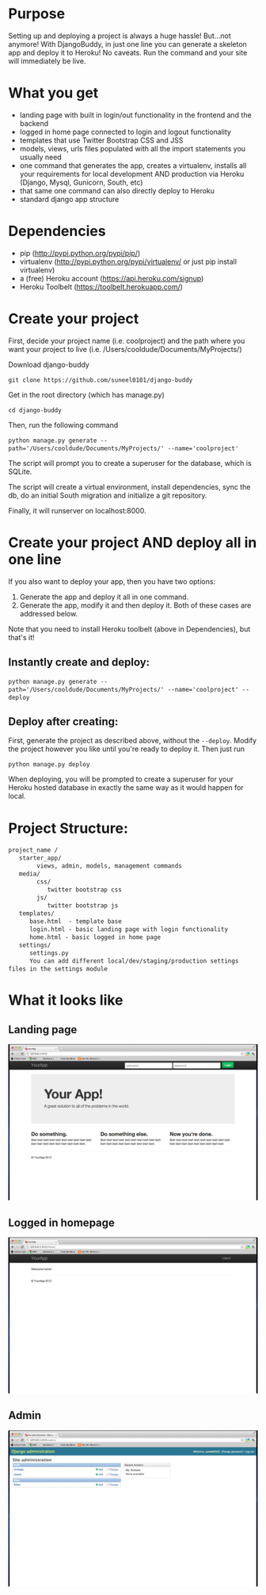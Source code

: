 # Purpose
Setting up and deploying a project is always a huge hassle!
But...not anymore! With DjangoBuddy, in just one line you can generate a skeleton app and deploy it to Heroku!
No caveats. Run the command and your site will immediately be live.

# What you get
* landing page with built in login/out functionality in the frontend and the backend
* logged in home page connected to login and logout functionality
* templates that use Twitter Bootstrap CSS and JSS
* models, views, urls files populated with all the import statements you usually need
* one command that generates the app, creates a virtualenv, installs all your requirements for local development AND production via Heroku (Django, Mysql, Gunicorn, South, etc)
* that same one command can also directly deploy to Heroku
* standard django app structure


# Dependencies
* pip (http://pypi.python.org/pypi/pip/)
* virtualenv (http://pypi.python.org/pypi/virtualenv/ or just pip install virtualenv)
* a (free) Heroku account (https://api.heroku.com/signup)
* Heroku Toolbelt (https://toolbelt.herokuapp.com/)

# Create your project
First, decide your project name (i.e. coolproject) and the path where you want your project to live (i.e. /Users/cooldude/Documents/MyProjects/)

Download django-buddy
```
git clone https://github.com/suneel0101/django-buddy
```

Get in the root directory (which has manage.py)
```
cd django-buddy 
```

Then, run the following command

```
python manage.py generate --path='/Users/cooldude/Documents/MyProjects/' --name='coolproject'
```

The script will prompt you to create a superuser for the database, which is SQLite.

The script will create a virtual environment, install dependencies, sync the db, do an initial South migration and initialize a git repository.

Finally, it will runserver on localhost:8000.

# Create your project AND deploy all in one line
If you also want to deploy your app, then you have two options:

1. Generate the app and deploy it all in one command.
2. Generate the app, modify it and then deploy it.
Both of these cases are addressed below.

Note that you need to install Heroku toolbelt (above in Dependencies), but that's it!


## Instantly create and deploy:
```
python manage.py generate --path='/Users/cooldude/Documents/MyProjects/' --name='coolproject' --deploy
```

## Deploy after creating:
First, generate the project as described above, without the `--deploy`.
Modify the project however you like until you're ready to deploy it. Then just run
```
python manage.py deploy
```

When deploying, you will be prompted to create a superuser for your Heroku hosted database in exactly the same way as it would happen for local.


# Project Structure:
```
project_name /
   starter_app/
        views, admin, models, management commands
   media/
        css/
           twitter bootstrap css
        js/
           twitter bootstrap js
   templates/
      base.html  - template base
      login.html - basic landing page with login functionality
      home.html - basic logged in home page
   settings/
      settings.py
      You can add different local/dev/staging/production settings files in the settings module
```

# What it looks like
## Landing page
![Screenshot of landing page](https://github.com/suneel0101/django-buddy/raw/master/media/img/landing_page.png)
## Logged in homepage
![Screenshot of logged in homepage](https://github.com/suneel0101/django-buddy/raw/master/media/img/home_page.png)
## Admin
![Screenshot of admin](https://github.com/suneel0101/django-buddy/raw/master/media/img/django-admin.png)